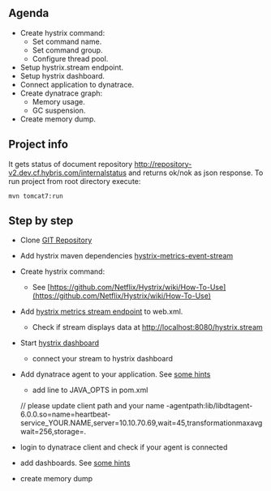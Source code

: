 ## Agenda

  - Create hystrix command:
    - Set command name.
    - Set command group.
    - Configure thread pool.
  - Setup hystrix.stream endpoint.
  - Setup hystrix dashboard.
  - Connect application to dynatrace.
  - Create dynatrace graph:
    - Memory usage.
    - GC suspension.
  - Create memory dump.

## Project info

It gets status of document repository http://repository-v2.dev.cf.hybris.com/internalstatus and returns ok/nok as json response.
To run project from root directory execute:
	
	mvn tomcat7:run 

## Step by step

 - Clone [GIT Repository](https://github.com/hybris/lunchtalk-performance)
 - Add hystrix maven dependencies [hystrix-metrics-event-stream](http://mvnrepository.com/artifact/com.netflix.hystrix/hystrix-metrics-event-stream/1.4.0-RC5)
 - Create hystrix command:
   - See [https://github.com/Netflix/Hystrix/wiki/How-To-Use](https://github.com/Netflix/Hystrix/wiki/How-To-Use)
 - Add [hystrix metrics stream endpoint](https://github.com/Netflix/Hystrix/tree/master/hystrix-contrib/hystrix-metrics-event-stream) to web.xml.
   - Check if stream displays data at [http://localhost:8080/hystrix.stream](http://localhost:8080/hystrix.stream)
 - Start [hystrix dashboard](https://github.com/Netflix/Hystrix/tree/master/hystrix-dashboard)
   - connect your stream to hystrix dashboard
 - Add dynatrace agent to your application. See [some hints](https://wiki.hybris.com/display/prodandtech/How+to+set+up+DynaTrace+with+application+on+CloudFoundry#HowtosetupDynaTracewithapplicationonCloudFoundry-Hints)
   - add line to JAVA_OPTS in pom.xml  
    
    // please update client path and your name
	-agentpath:lib/libdtagent-6.0.0.so=name=heartbeat-service_YOUR.NAME,server=10.10.70.69,wait=45,transformationmaxavgwait=256,storage=.
	
 - login to dynatrace client and check if your agent is connected
 - add dashboards. See [some hints](https://wiki.hybris.com/display/prodandtech/Framefrog+dynaTrace+configuration)
 - create memory dump